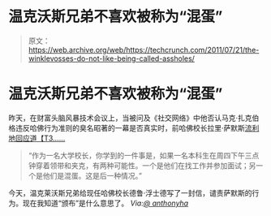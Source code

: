 # 温克沃斯兄弟不喜欢被称为“混蛋”

> 原文：<https://web.archive.org/web/https://techcrunch.com/2011/07/21/the-winklevosses-do-not-like-being-called-assholes/>

# 温克沃斯兄弟不喜欢被称为“混蛋”

昨天，在财富头脑风暴技术会议上，当被问及《社交网络》中他否认马克·扎克伯格违反哈佛行为准则的臭名昭著的一幕是否真实时，前哈佛校长拉里·萨默斯[流利地回应道【T3……](https://web.archive.org/web/20230203080926/http://latimesblogs.latimes.com/technology/2011/07/winklevosses-lash-out-at-larry-summers-over-remarks.html)

> “作为一名大学校长，你学到的一件事是，如果一名本科生在周四下午三点钟穿着领带和夹克，有两种可能性。一个是他们在找工作并参加面试；另一个是他们是混蛋。这是后一种情况。”

今天，温克莱沃斯兄弟给现任哈佛校长德鲁·浮士德写了一封信，谴责萨默斯的行为。现在我知道“颁布”是什么意思了。
 *Via:[@ anthonyha](https://web.archive.org/web/20230203080926/http://www.twitter.com/anthonyha)*